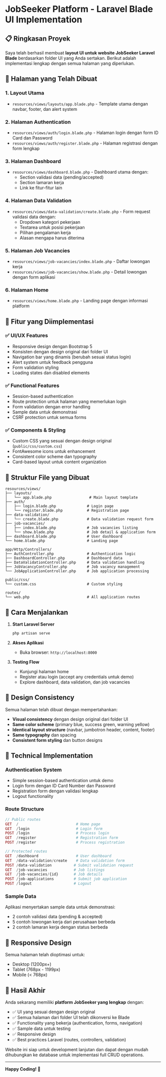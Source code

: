 # JobSeeker Platform - Laravel Blade UI Implementation

## 📋 Ringkasan Proyek

Saya telah berhasil membuat **layout UI untuk website JobSeeker Laravel Blade** berdasarkan folder UI yang Anda sertakan. Berikut adalah implementasi lengkap dengan semua halaman yang diperlukan.

## 🎨 Halaman yang Telah Dibuat

### 1. **Layout Utama**
- `resources/views/layouts/app.blade.php` - Template utama dengan navbar, footer, dan alert system

### 2. **Halaman Authentication**
- `resources/views/auth/login.blade.php` - Halaman login dengan form ID Card dan Password
- `resources/views/auth/register.blade.php` - Halaman registrasi dengan form lengkap

### 3. **Halaman Dashboard**
- `resources/views/dashboard.blade.php` - Dashboard utama dengan:
  - Section validasi data (pending/accepted)
  - Section lamaran kerja
  - Link ke fitur-fitur lain

### 4. **Halaman Data Validation**
- `resources/views/data-validation/create.blade.php` - Form request validasi data dengan:
  - Dropdown kategori pekerjaan
  - Textarea untuk posisi pekerjaan
  - Pilihan pengalaman kerja
  - Alasan mengapa harus diterima

### 5. **Halaman Job Vacancies**
- `resources/views/job-vacancies/index.blade.php` - Daftar lowongan kerja
- `resources/views/job-vacancies/show.blade.php` - Detail lowongan dengan form aplikasi

### 6. **Halaman Home**
- `resources/views/home.blade.php` - Landing page dengan informasi platform

## 🎯 Fitur yang Diimplementasi

### ✅ **UI/UX Features**
- Responsive design dengan Bootstrap 5
- Konsisten dengan design original dari folder UI
- Navigation bar yang dinamis (berubah sesuai status login)
- Alert system untuk feedback pengguna
- Form validation styling
- Loading states dan disabled elements

### ✅ **Functional Features**
- Session-based authentication
- Route protection untuk halaman yang memerlukan login
- Form validation dengan error handling
- Sample data untuk demonstrasi
- CSRF protection untuk semua forms

### ✅ **Components & Styling**
- Custom CSS yang sesuai dengan design original (`public/css/custom.css`)
- FontAwesome icons untuk enhancement
- Consistent color scheme dan typography
- Card-based layout untuk content organization

## 📁 Struktur File yang Dibuat

```
resources/views/
├── layouts/
│   └── app.blade.php                 # Main layout template
├── auth/
│   ├── login.blade.php              # Login page
│   └── register.blade.php           # Registration page  
├── data-validation/
│   └── create.blade.php             # Data validation request form
├── job-vacancies/
│   ├── index.blade.php              # Job vacancies listing
│   └── show.blade.php               # Job detail & application form
├── dashboard.blade.php              # User dashboard
└── home.blade.php                   # Landing page

app/Http/Controllers/
├── AuthController.php               # Authentication logic
├── DashboardController.php          # Dashboard data
├── DataValidationController.php     # Data validation handling
├── JobVacancyController.php         # Job vacancy management
└── JobApplicationController.php     # Job application processing

public/css/
└── custom.css                       # Custom styling

routes/
└── web.php                          # All application routes
```

## 🚀 Cara Menjalankan

1. **Start Laravel Server**
   ```bash
   php artisan serve
   ```

2. **Akses Aplikasi**
   - Buka browser: `http://localhost:8000`

3. **Testing Flow**
   - Kunjungi halaman home
   - Register atau login (accept any credentials untuk demo)
   - Explore dashboard, data validation, dan job vacancies

## 🎨 Design Consistency

Semua halaman telah dibuat dengan mempertahankan:
- **Visual consistency** dengan design original dari folder UI
- **Same color scheme** (primary blue, success green, warning yellow)
- **Identical layout structure** (navbar, jumbotron header, content, footer)
- **Same typography** dan spacing
- **Consistent form styling** dan button designs

## 🔧 Technical Implementation

### Authentication System
- Simple session-based authentication untuk demo
- Login form dengan ID Card Number dan Password
- Registration form dengan validasi lengkap
- Logout functionality

### Route Structure
```php
// Public routes
GET  /                          # Home page
GET  /login                     # Login form  
POST /login                     # Process login
GET  /register                  # Registration form
POST /register                  # Process registration

// Protected routes  
GET  /dashboard                 # User dashboard
GET  /data-validation/create    # Data validation form
POST /data-validation          # Submit validation request
GET  /job-vacancies            # Job listings
GET  /job-vacancies/{id}       # Job details
POST /job-applications         # Submit job application
POST /logout                   # Logout
```

### Sample Data
Aplikasi menyertakan sample data untuk demonstrasi:
- 2 contoh validasi data (pending & accepted)
- 5 contoh lowongan kerja dari perusahaan berbeda
- 2 contoh lamaran kerja dengan status berbeda

## 📱 Responsive Design

Semua halaman telah dioptimasi untuk:
- Desktop (1200px+)
- Tablet (768px - 1199px)  
- Mobile (< 768px)

## 🎊 Hasil Akhir

Anda sekarang memiliki **platform JobSeeker yang lengkap** dengan:
- ✅ UI yang sesuai dengan design original
- ✅ Semua halaman dari folder UI telah dikonversi ke Blade
- ✅ Functionality yang bekerja (authentication, forms, navigation)
- ✅ Sample data untuk testing
- ✅ Responsive design
- ✅ Best practices Laravel (routes, controllers, validation)

Website ini siap untuk development lanjutan dan dapat dengan mudah dihubungkan ke database untuk implementasi full CRUD operations.

---

**Happy Coding! 🚀**
